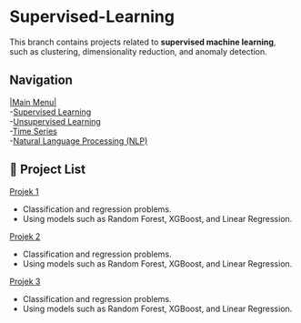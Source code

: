 # Supervised-Learning
This branch contains projects related to **supervised machine learning**, such as clustering, dimensionality reduction, and anomaly detection.

## Navigation
[|Main Menu|](https://github.com/Raynaldi-DC/Portofolio)  
-[Supervised Learning](https://github.com/Raynaldi-DC/Supervised-Learning)  
-[Unsupervised Learning](https://github.com/Raynaldi-DC/Unsupervised-Learning)  
-[Time Series](https://github.com/Raynaldi-DC/Time-Series)  
-[Natural Language Processing (NLP)](https://github.com/Raynaldi-DC/Natural-Language-Processing)

## 📁 Project List
[Projek 1](https://github.com/Raynaldi-DC/Portofolio)  
 - Classification and regression problems.  
 - Using models such as Random Forest, XGBoost, and Linear Regression.

[Projek 2](https://github.com/Raynaldi-DC/Portofolio)  
 - Classification and regression problems.  
 - Using models such as Random Forest, XGBoost, and Linear Regression.

[Projek 3](https://github.com/Raynaldi-DC/Portofolio)  
 - Classification and regression problems.  
 - Using models such as Random Forest, XGBoost, and Linear Regression.  
